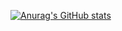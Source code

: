 [![Anurag's GitHub stats](https://github-readme-stats.vercel.app/api?username=zqr10159)](https://github.com/anuraghazra/github-readme-stats)
